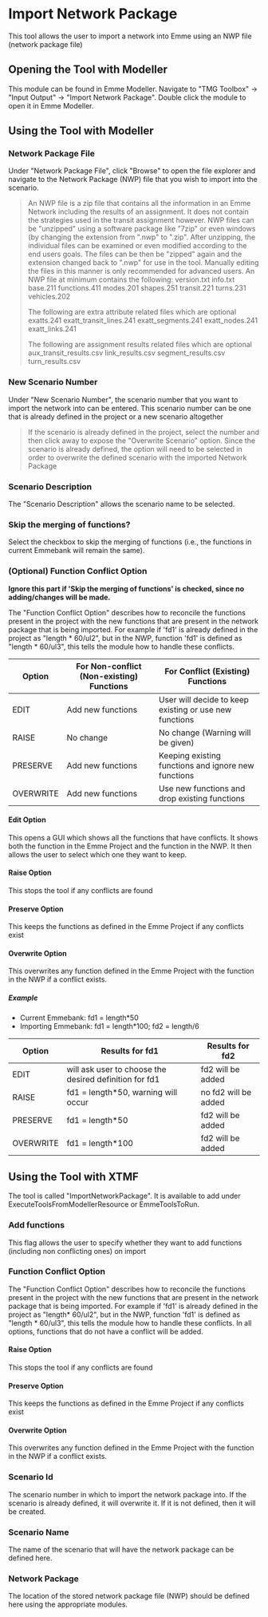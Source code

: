 ﻿# Import Network Package

This tool allows the user to import a network into Emme using an NWP file (network package file)

## Opening the Tool with Modeller

This module can be found in Emme Modeller. Navigate to "TMG Toolbox" -> "Input Output" -> "Import Network Package". Double click the module to open it in Emme Modeller. 


## Using the Tool with Modeller

### Network Package File

Under "Network Package File", click "Browse" to open the file explorer and navigate to the Network Package (NWP) file that you wish to import into the scenario. 

> An NWP file is a zip file that contains all the information in an Emme Network including the results of an assignment. It does not contain the strategies used in the transit assignment however.  NWP files can be "unzipped" using a software package like "7zip" or even windows (by changing the extension from ".nwp" to ".zip". After unzipping, the individual files can be examined or even modified according to the end users goals. The files can be then be "zipped" again and the extension changed back to ".nwp" for use in the tool. Manually editing the files in this manner is only recommended for advanced users.
> An NWP file at minimum contains the following:
> version.txt
> info.txt
> base.211
> functions.411
> modes.201
> shapes.251
> transit.221
> turns.231
> vehicles.202
> 
> The following are extra attribute related files which are optional
> exatts.241
> exatt_transit_lines.241
> exatt_segments.241
> exatt_nodes.241
> exatt_links.241
> 
> The following are assignment results related files which are optional
> aux_transit_results.csv
> link_results.csv
> segment_results.csv
> turn_results.csv

### New Scenario Number
Under "New Scenario Number", the scenario number that you want to import the network into can be entered. This scenario number can be one that is already defined in the project or a new scenario altogether
>If the scenario is already defined in the project, select the number and then click away to expose the "Overwrite Scenario" option. Since the scenario is already defined, the option will need to be selected in order to overwrite the defined scenario with the imported Network Package

### Scenario Description
The "Scenario Description" allows the scenario name to be selected.

### Skip the merging of functions?
Select the checkbox to skip the merging of functions (i.e., the functions in current Emmebank will remain the same).

### (Optional) Function Conflict Option
**Ignore this part if 'Skip the merging of functions' is checked, since no adding/changes will be made.**

The "Function Conflict Option" describes how to reconcile the functions present in the project with the new functions that are present in the network package that is being imported. For example if 'fd1' is already defined in the project as "length * 60/ul2", but in the NWP, function 'fd1' is defined as "length * 60/ul3", this tells the module how to handle these conflicts. 

| Option | For Non-conflict (Non-existing) Functions | For Conflict (Existing) Functions |
|------|------|------|
|EDIT  | Add new functions| User will decide to keep existing or use new functions | 
|RAISE | No change | No change (Warning will be given) |
|PRESERVE | Add new functions | Keeping existing functions and ignore new functions |
|OVERWRITE | Add new functions | Use new functions and drop existing functions |

#### Edit Option
This opens a GUI which shows all the functions that have conflicts. It shows both the function in the Emme Project and the function in the NWP. It then allows the user to select which one they want to keep.
#### Raise Option
This stops the tool if any conflicts are found
#### Preserve Option
This keeps the functions as defined in the Emme Project if any conflicts exist
#### Overwrite Option
This overwrites any function defined in the Emme Project with the function in the NWP if a conflict exists. 

##### Example
- Current Emmebank: fd1 = length*50
- Importing Emmebank: fd1 = length*100; fd2 = length/6

| Option | Results for fd1 | Results for fd2 |
|------|------|------|
|EDIT  | will ask user to choose the desired definition for fd1 | fd2 will be added | 
|RAISE | fd1 = length*50, warning will occur | no fd2 will be added |
|PRESERVE | fd1 = length*50 | fd2 will be added | 
|OVERWRITE |fd1 = length*100| fd2 will be added |



## Using the Tool with XTMF
The tool is called "ImportNetworkPackage". It is available to add under ExecuteToolsFromModellerResource or EmmeToolsToRun.
### Add functions
This flag allows the user to specify whether they want to add functions (including non conflicting ones) on import
### Function Conflict Option
The "Function Conflict Option" describes how to reconcile the functions present in the project with the new functions that are present in the network package that is being imported. For example if 'fd1' is already defined in the project as "length* 60/ul2", but in the NWP, function 'fd1' is defined as "length * 60/ul3", this tells the module how to handle these conflicts. In all options, functions that do not have a conflict will be added.

#### Raise Option
This stops the tool if any conflicts are found

#### Preserve Option
This keeps the functions as defined in the Emme Project if any conflicts exist

#### Overwrite Option
This overwrites any function defined in the Emme Project with the function in the NWP if a conflict exists. 

### Scenario Id
The scenario number in which to import the network package into. If the scenario is already defined, it will overwrite it. If it is not defined, then it will be created. 

### Scenario Name
The name of the scenario that will have the network package can be defined here. 
### Network Package
The location of the stored network package file (NWP) should be defined here using the appropriate modules.





